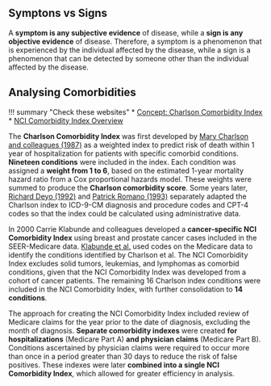 ## Symptons vs Signs

A **symptom is any subjective evidence** of disease, while a **sign is any objective evidence** of disease. Therefore, a symptom is a phenomenon that is experienced by the individual affected by the disease, while a sign is a phenomenon that can be detected by someone other than the individual affected by the disease.

## Analysing Comorbidities

!!! summary "Check these websites"
    * [Concept: Charlson Comorbidity Index](http://mchp-appserv.cpe.umanitoba.ca/viewConcept.php?printer=Y&conceptID=1098#a_references)
    * [NCI Comorbidity Index Overview](https://healthcaredelivery.cancer.gov/seermedicare/considerations/comorbidity.html)

The **Charlson Comorbidity Index** was first developed by [Mary Charlson and colleagues (1987)](https://www.ncbi.nlm.nih.gov/pubmed?cmd=Retrieve&dopt=AbstractPlus&list_uids=3558716&query_hl=1&itool=pubmed_docsum) as a weighted index to predict risk of death within 1 year of hospitalization for patients with specific comorbid conditions. **Nineteen conditions** were included in the index. Each condition was assigned a **weight from 1 to 6**, based on the estimated 1-year mortality hazard ratio from a Cox proportional hazards model. These weights were summed to produce the **Charlson comorbidity score**. Some years later, [Richard Deyo (1992)](https://www.ncbi.nlm.nih.gov/pubmed?cmd=Retrieve&dopt=AbstractPlus&list_uids=1607900&query_hl=1&itool=pubmed_docsum) and [Patrick Romano (1993)](https://www.ncbi.nlm.nih.gov/pubmed?cmd=Retrieve&dopt=AbstractPlus&list_uids=8410092&query_hl=1&itool=pubmed_docsum) separately adapted the Charlson index to ICD-9-CM diagnosis and procedure codes and CPT-4 codes so that the index could be calculated using administrative data.

In 2000 Carrie Klabunde and colleagues developed a **cancer-specific NCI Comorbidity Index** using breast and prostate cancer cases included in the SEER-Medicare data. [Klabunde et al.](https://www.ncbi.nlm.nih.gov/pubmed/11146273) used codes on the Medicare data to identify the conditions identified by Charlson et al. The NCI Comorbidity Index excludes solid tumors, leukemias, and lymphomas as comorbid conditions, given that the NCI Comorbidity Index was developed from a cohort of cancer patients. The remaining 16 Charlson index conditions were included in the NCI Comorbidity Index, with further consolidation to **14 conditions**. 

The approach for creating the NCI Comorbidity Index included review of Medicare claims for the year prior to the date of diagnosis, excluding the month of diagnosis. **Separate comorbidity indexes** were created **for hospitalizations** (Medicare Part A) **and physician claims** (Medicare Part B). Conditions ascertained by physician claims were required to occur more than once in a period greater than 30 days to reduce the risk of false positives. These indexes were later **combined into a single NCI Comorbidity Index**, which allowed for greater efficiency in analysis.

